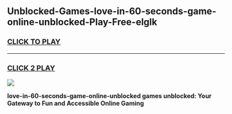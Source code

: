 
## Unblocked-Games-love-in-60-seconds-game-online-unblocked-Play-Free-elglk
<h3>
<a href="https://premium76.site?title=love-in-60-seconds-game-online-unblocked&ref=12A">CLICK TO PLAY</a></h3>
<hr>

<h3>
<a href="https://premium76.site?title=love-in-60-seconds-game-online-unblocked&ref=12A">CLICK 2 PLAY</a>
  
</h3>

<a href="https://premium76.site?title=love-in-60-seconds-game-online-unblocked&ref=12A"><img src="https://clearcache.store/games.png"></a>


**love-in-60-seconds-game-online-unblocked games unblocked: Your Gateway to Fun and Accessible Online Gaming**

